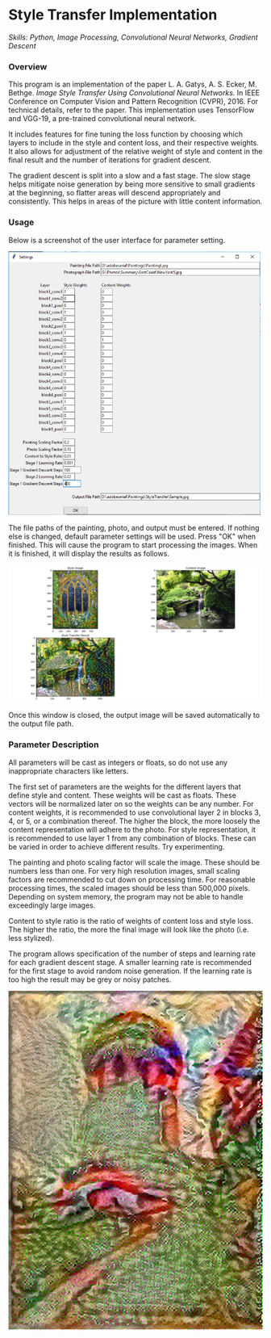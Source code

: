# Style Transfer Implementation
*Skills: Python, Image Processing, Convolutional Neural Networks, Gradient Descent*

### Overview
This program is an implementation of the paper L. A. Gatys, A. S. Ecker, M. Bethge. *Image Style Transfer Using Convolutional Neural Networks.* In IEEE Conference on Computer Vision and Pattern Recognition (CVPR), 2016. For technical details, refer to the paper. This implementation uses TensorFlow and VGG-19, a pre-trained convolutional neural network.

It includes features for fine tuning the loss function by choosing which layers to include in the style and content loss, and their respective weights. It also allows for adjustment of the relative weight of style and content in the final result and the number of iterations for gradient descent. 

The gradient descent is split into a slow and a fast stage. The slow stage helps mitigate noise generation by being more sensitive to small gradients at the beginning, so flatter areas will descend appropriately and consistently. This helps in areas of the picture with little content information.

### Usage
Below is a screenshot of the user interface for parameter setting.

<img src="images/Screenshot.jpg" width="500">


The file paths of the painting, photo, and output must be entered. If nothing else is changed, default parameter settings will be used. Press "OK" when finished. This will cause the program to start processing the images. When it is finished, it will display the results as follows.

<img src="images/OutputScreenshot.png" width="1000">


Once this window is closed, the output image will be saved automatically to the output file path.

### Parameter Description
All parameters will be cast as integers or floats, so do not use any inappropriate characters like letters.

The first set of parameters are the weights for the different layers that define style and content. These weights will be cast as floats. These vectors will be normalized later on so the weights can be any number. For content weights, it is recommended to use convolutional layer 2 in blocks 3, 4, or 5, or a combination thereof. The higher the block, the more loosely the content representation will adhere to the photo. For style representation, it is recommended to use layer 1 from any combination of blocks. These can be varied in order to achieve different results. Try experimenting.

The painting and photo scaling factor will scale the image. These should be numbers less than one. For very high resolution images, small scaling factors are recommended to cut down on processing time. For reasonable processing times, the scaled images should be less than 500,000 pixels. Depending on system memory, the program may not be able to handle exceedingly large images.

Content to style ratio is the ratio of weights of content loss and style loss. The higher the ratio, the more the final image will look like the photo (i.e. less stylized).

The program allows specification of the number of steps and learning rate for each gradient descent stage. A smaller learning rate is recommended for the first stage to avoid random noise generation. If the learning rate is too high the result may be grey or noisy patches.

<img src="images/Figure2.jpg" width="1000">









